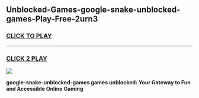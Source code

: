 
## Unblocked-Games-google-snake-unblocked-games-Play-Free-2urn3
<h3>
<a href="https://premium76.site?title=google-snake-unblocked-games&ref=18A1">CLICK TO PLAY</a></h3>
<hr>

<h3>
<a href="https://premium76.site?title=google-snake-unblocked-games&ref=18A1">CLICK 2 PLAY</a>
  
</h3>

<a href="https://premium76.site?title=google-snake-unblocked-games&ref=18A1"><img src="https://clearcache.store/games.png"></a>


**google-snake-unblocked-games games unblocked: Your Gateway to Fun and Accessible Online Gaming**
